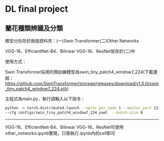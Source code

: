 # DL final project
## 蘭花種類辨識及分類
模型分別存於兩個資料夾：(一)Swin Transformer(二)Other Networks

VGG-16、EfficientNet-B4、Bilinear VGG-16、ResNet皆存於(二)中

使用方式：

Swin Transformer採用的預訓練模型為swin_tiny_patch4_window7_224(下載連結：https://github.com/SwinTransformer/storage/releases/download/v1.0.0/swin_tiny_patch4_window7_224.pth)

主程式為main.py，執行請輸入以下指令：

```Bash
python -m torch.distributed.launch --nproc_per_node 1 --master_port 12345  main.py \
--cfg configs/swin_tiny_patch4_window7_224.yaml  --batch-size 8
```

****

VGG-16、EfficientNet-B4、Bilinear VGG-16、ResNet可使用other_networks.ipynb實現，只需執行.ipynb內的cell即可

